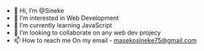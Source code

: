 - 👋 Hi, I’m @Sineke
- 👀 I’m interested in Web Development
- 🌱 I’m currently learning JavaScript
- 💞️ I’m looking to collaborate on any web dev projecy
- 📫 How to reach me On my email - masekosineke75@gmail.com 

<!---
Sineke/Sineke is a ✨ special ✨ repository because its `README.md` (this file) appears on your GitHub profile.
You can click the Preview link to take a look at your changes.
--->
